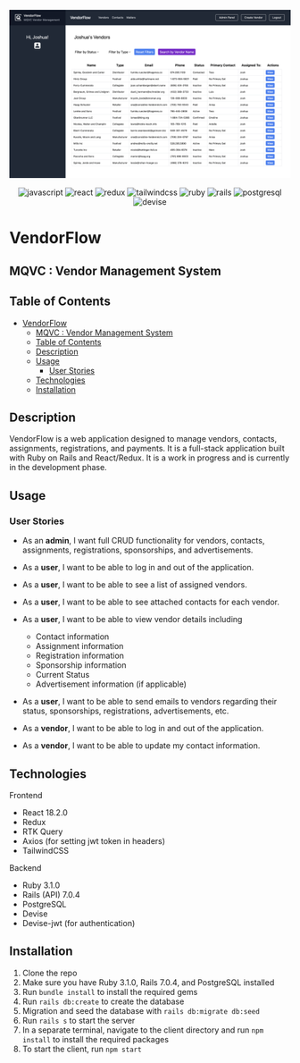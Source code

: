 ![dashboard](https://github.com/jdhawks2132/mqvc/blob/main/client/src/assets/images/screenshots/dashboard.png?raw=true)

<div align="center">

![javascript](https://img.shields.io/badge/JavaScript-323330?style=for-the-badge&logo=javascript&logoColor=F7DF1E)
![react](https://img.shields.io/badge/React-20232A?style=for-the-badge&logo=react&logoColor=61DAFB)
![redux](https://img.shields.io/badge/Redux-593D88?style=for-the-badge&logo=redux&logoColor=white)
![tailwindcss](https://img.shields.io/badge/Tailwind_CSS-38B2AC?style=for-the-badge&logo=tailwind-css&logoColor=white)
![ruby](https://img.shields.io/badge/Ruby-CC342D?style=for-the-badge&logo=ruby&logoColor=white)
![rails](https://img.shields.io/badge/Ruby_on_Rails-CC0000?style=for-the-badge&logo=ruby-on-rails&logoColor=white)
![postgresql](https://img.shields.io/badge/PostgreSQL-316192?style=for-the-badge&logo=postgresql&logoColor=white)
![devise](https://img.shields.io/badge/Devise-7A00FF?style=for-the-badge&logo=devise&logoColor=white)

</div>

# VendorFlow

## MQVC : Vendor Management System

## Table of Contents

- [VendorFlow](#vendorflow)
  - [MQVC : Vendor Management System](#mqvc--vendor-management-system)
  - [Table of Contents](#table-of-contents)
  - [Description](#description)
  - [Usage](#usage)
    - [User Stories](#user-stories)
  - [Technologies](#technologies)
  - [Installation](#installation)

## Description

VendorFlow is a web application designed to manage vendors, contacts, assignments, registrations, and payments. It is a full-stack application built with Ruby on Rails and React/Redux. It is a work in progress and is currently in the development phase.

## Usage

### User Stories

- As an **admin**, I want full CRUD functionality for vendors, contacts, assignments, registrations, sponsorships, and advertisements.

- As a **user**, I want to be able to log in and out of the application.
- As a **user**, I want to be able to see a list of assigned vendors.
- As a **user**, I want to be able to see attached contacts for each vendor.
- As a **user**, I want to be able to view vendor details including
  - Contact information
  - Assignment information
  - Registration information
  - Sponsorship information
  - Current Status
  - Advertisement information (if applicable)
- As a **user**, I want to be able to send emails to vendors regarding their status, sponsorships, registrations, advertisements, etc.

- As a **vendor**, I want to be able to log in and out of the application.
- As a **vendor**, I want to be able to update my contact information.

## Technologies

Frontend

- React 18.2.0
- Redux
- RTK Query
- Axios (for setting jwt token in headers)
- TailwindCSS

Backend

- Ruby 3.1.0
- Rails (API) 7.0.4
- PostgreSQL
- Devise
- Devise-jwt (for authentication)

## Installation

1. Clone the repo
2. Make sure you have Ruby 3.1.0, Rails 7.0.4, and PostgreSQL installed
3. Run `bundle install` to install the required gems
4. Run `rails db:create` to create the database
5. Migration and seed the database with `rails db:migrate db:seed`
6. Run `rails s` to start the server
7. In a separate terminal, navigate to the client directory and run `npm install` to install the required packages
8. To start the client, run `npm start`

